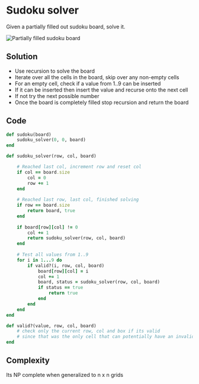 # Sudoku solver
Given a partially filled out sudoku board, solve it.

![Partially filled sudoku board](https://upload.wikimedia.org/wikipedia/commons/thumb/f/ff/Sudoku-by-L2G-20050714.svg/500px-Sudoku-by-L2G-20050714.svg.png)

## Solution
- Use recursion to solve the board
- Iterate over all the cells in the board, skip over any non-empty cells
- For an empty cell, check if a value from 1..9 can be inserted
- If it can be inserted then insert the value and recurse onto the next cell
- If not try the next possible number
- Once the board is completely filled stop recursion and return the board

## Code
```ruby
def sudoku(board)
    sudoku_solver(0, 0, board)
end

def sudoku_solver(row, col, board)

    # Reached last col, increment row and reset col
    if col == board.size
        col = 0
        row += 1
    end
        
    # Reached last row, last col, finished solving
    if row == board.size
        return board, true
    end
    
    if board[row][col] != 0
        col += 1
        return sudoku_solver(row, col, board)
    end
    
    # Test all values from 1..9
    for i in 1...9 do
        if valid?(i, row, col, board)
            board[row][col] = i
            col += 1
            board, status = sudoku_solver(row, col, board)
            if status == true
                return true
            end
        end
    end
end

def valid?(value, row, col, board)
    # check only the current row, col and box if its valid
    # since that was the only cell that can potentially have an invalid value
end
```
## Complexity
Its NP complete when generalized to n x n grids